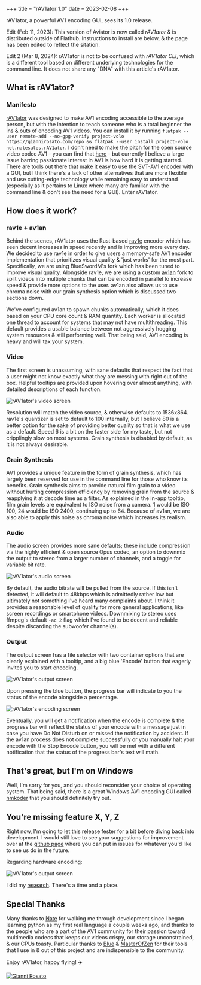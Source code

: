 +++
title = "rAV1ator 1.0"
date = 2023-02-08
+++

rAV1ator, a powerful AV1 encoding GUI, sees its 1.0 release.

<!-- more -->

Edit (Feb 11, 2023): This version of Aviator is now called _rAV1ator_ & is
distributed outside of Flathub. Instructions to install are below, & the page
has been edited to reflect the sitation.

Edit 2 (Mar 8, 2024): rAV1ator is not to be confused with _rAV1ator CLI_, which
is a different tool based on different underlying technologies for the command
line. It does not share any "DNA" with this article's rAV1ator.

## What is rAV1ator?

### Manifesto

[rAV1ator](https://wiki.x266.mov/docs/utilities/rAV1ator) was designed to make
AV1 encoding accessible to the average person, but with the intention to teach
someone who is a total beginner the ins & outs of encoding AV1 videos. You can
install it by running
`flatpak --user remote-add --no-gpg-verify project-volo https://giannirosato.com/repo && flatpak --user install project-volo net.natesales.rAV1ator`.
I don't need to make the pitch for the open source video codec AV1 - you can
find that [here](https://wikiless.org/wiki/AV1) - but currently I believe a
large issue barring passionate interest in AV1 is how hard it is getting
started. There are tools out there that make it easy to use the SVT-AV1 encoder
with a GUI, but I think there's a lack of other alternatives that are more
flexible and use cutting-edge technology while remaining easy to understand
(especially as it pertains to Linux where many are familiar with the command
line & don't see the need for a GUI). Enter rAV1ator.

## How does it work?

### rav1e + av1an

Behind the scenes, rAV1ator uses the Rust-based
[rav1e](https://github.com/BlueSwordM/rav1e) encoder which has seen decent
increases in speed recently and is improving more every day. We decided to use
rav1e in order to give users a memory-safe AV1 encoder implementation that
prioritizes visual quality & 'just works' for the most part. Specifically, we
are using BlueSwordM's fork which has been tuned to improve visual quality.
Alongside rav1e, we are using a custom
[av1an](https://github.com/natesales/Av1an) fork to split videos into multiple
chunks that can be encoded in parallel to increase speed & provide more options
to the user. av1an also allows us to use chroma noise with our grain synthesis
option which is discussed two sections down.

We've configured av1an to spawn chunks automatically, which it does based on
your CPU core count & RAM quantity. Each worker is allocated one thread to
account for systems that may not have multithreading. This default provides a
usable balance between not aggressively hogging system resources & still
performing well. That being said, AV1 encoding is heavy and will tax your
system.

### Video

The first screen is unassuming, with sane defaults that respect the fact that a
user might not know exactly what they are messing with right out of the box.
Helpful tooltips are provided upon hovering over almost anything, with detailed
descriptions of each function.

![rAV1ator's video screen](/static/images/aviator_video.webp)

Resolution will match the video source, & otherwise defaults to 1536x864.
rav1e's quantizer is set to default to 100 internally, but I believe 80 is a
better option for the sake of providing better quality so that is what we use as
a default. Speed 6 is a bit on the faster side for my taste, but not cripplingly
slow on most systems. Grain synthesis is disabled by default, as it is not
always desirable.

### Grain Synthesis

AV1 provides a unique feature in the form of grain synthesis, which has largely
been reserved for use in the command line for those who know its benefits. Grain
synthesis aims to provide natural film grain to a video without hurting
compression efficiency by removing grain from the source & reapplying it at
decode time as a filter. As explained in the in-app tooltip, film grain levels
are equivalent to ISO noise from a camera. 1 would be ISO 100, 24 would be ISO
2400, continuing up to 64. Because of av1an, we are also able to apply this
noise as chroma noise which increases its realism.

### Audio

The audio screen provides more sane defaults; these include compression via the
highly efficient & open source Opus codec, an option to downmix the output to
stereo from a larger number of channels, and a toggle for variable bit rate.

![rAV1ator's audio screen](/static/images/aviator_audio.webp)

By default, the audio bitrate will be pulled from the source. If this isn't
detected, it will default to 48kbps which is admittedly rather low but
ultimately not something I've heard many complaints about. I think it provides a
reasonable level of quality for more general applications, like screen
recordings or smartphone videos. Downmixing to stereo uses ffmpeg's default
`-ac 2` flag which I've found to be decent and reliable despite discarding the
subwoofer channel(s).

### Output

The output screen has a file selector with two container options that are
clearly explained with a tooltip, and a big blue 'Encode' button that eagerly
invites you to start encoding.

![rAV1ator's output screen](/static/images/aviator_output.webp)

Upon pressing the blue button, the progress bar will indicate to you the status
of the encode alongside a percentage.

![rAV1ator's encoding screen](/static/images/aviator_encoding.webp)

Eventually, you will get a notification when the encode is complete & the
progress bar will reflect the status of your encode with a message just in case
you have Do Not Disturb on or missed the notification by accident. If the av1an
process does not complete successfully or you manually halt your encode with the
Stop Encode button, you will be met with a different notification that the
status of the progress bar's text will math.

## That's great, but I'm on Windows

Well, I'm sorry for you, and you should reconsider your choice of operating
system. That being said, there is a great Windows AV1 encoding GUI called
[nmkoder](https://github.com/n00mkrad/nmkoder) that you should definitely try
out.

## You're missing feature X, Y, Z

Right now, I'm going to let this release fester for a bit before diving back
into development. I would still love to see your suggestions for improvement
over at the [github page](https://github.com/gianni-rosato/aviator/) where you
can put in issues for whatever you'd like to see us do in the future.

Regarding hardware encoding:

![rAV1ator's output screen](/static/images/compression_comparison.svg)

I did my
[research](https://docs.google.com/spreadsheets/d/1fuKqYy7ZL28349nGs4DXwQGWcr5Cx2-I-ND6Bec6k0A/edit?usp=sharing).
There's a time and a place.

## Special Thanks

Many thanks to [Nate](https://github.com/natesales) for walking me through
development since I began learning python as my first real language a couple
weeks ago, and thanks to the people who are a part of the AV1 community for
their passion toward multimedia codecs that keeps our videos crispy, our storage
unconstrained, & our CPUs toasty. Particular thanks to
[Blue](https://github.com/BlueSwordM) &
[MasterOfZen](https://github.com/master-of-zen) for their tools that I use in &
out of this project and are indispensible to the community.

Enjoy rAV1ator, happy flying! ✈️

[![Gianni Rosato](/static/images/my_gh_profile.avif)](https://github.com/gianni-rosato)
